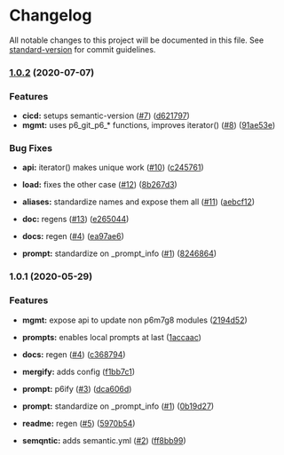# Changelog

All notable changes to this project will be documented in this file. See [standard-version](https://github.com/conventional-changelog/standard-version) for commit guidelines.

### [1.0.2](https://github.com/p6m7g8/p6df-core/compare/v1.0.1...v1.0.2) (2020-07-07)


### Features

* **cicd:** setups semantic-version ([#7](https://github.com/p6m7g8/p6df-core/issues/7)) ([d621797](https://github.com/p6m7g8/p6df-core/commit/d621797a1b660cf1b4c94e040843c80a7141df82))
* **mgmt:** uses p6_git_p6_* functions, improves iterator() ([#8](https://github.com/p6m7g8/p6df-core/issues/8)) ([91ae53e](https://github.com/p6m7g8/p6df-core/commit/91ae53e8014b944db18a05eeb8fe092b55167f8b))


### Bug Fixes

* **api:** iterator() makes unique work ([#10](https://github.com/p6m7g8/p6df-core/issues/10)) ([c245761](https://github.com/p6m7g8/p6df-core/commit/c245761ed6e15a64b14ae3c8443631d314bdcffa))
* **load:** fixes the other case ([#12](https://github.com/p6m7g8/p6df-core/issues/12)) ([8b267d3](https://github.com/p6m7g8/p6df-core/commit/8b267d301b9ea6f5f6ebef2863eac73ec4a65d48))


* **aliases:** standardize names and expose them all ([#11](https://github.com/p6m7g8/p6df-core/issues/11)) ([aebcf12](https://github.com/p6m7g8/p6df-core/commit/aebcf1294d0227fb4e3b25199de79facbc2256ad))
* **doc:** regens ([#13](https://github.com/p6m7g8/p6df-core/issues/13)) ([e265044](https://github.com/p6m7g8/p6df-core/commit/e265044fd187ed851608cddc2af0bc6b4ec8a006))
* **docs:** regen ([#4](https://github.com/p6m7g8/p6df-core/issues/4)) ([ea97ae6](https://github.com/p6m7g8/p6df-core/commit/ea97ae6f11d4fc62180ff21ea6212c0ec95fa31c))
* **prompt:** standardize on _prompt_info ([#1](https://github.com/p6m7g8/p6df-core/issues/1)) ([8246864](https://github.com/p6m7g8/p6df-core/commit/82468649cf30a413fd9d5aef4203e11ca786ca9a))

### 1.0.1 (2020-05-29)


### Features

* **mgmt:** expose api to update non p6m7g8 modules ([2194d52](https://github.com/p6m7g8/p6df-core/commit/2194d5245744ccb9d1c051b6d4920cec0b37e6b3))
* **prompts:** enables local prompts at last ([1accaac](https://github.com/p6m7g8/p6df-core/commit/1accaac0068f91a24ba51f755c5b82d556c310bc))


* **docs:** regen ([#4](https://github.com/p6m7g8/p6df-core/issues/4)) ([c368794](https://github.com/p6m7g8/p6df-core/commit/c368794c4e97dbaeec9aa53e3cb5a3b383313955))
* **mergify:** adds config ([f1bb7c1](https://github.com/p6m7g8/p6df-core/commit/f1bb7c18e5434fb6fe2f15873bbcf66115158776))
* **prompt:** p6ify ([#3](https://github.com/p6m7g8/p6df-core/issues/3)) ([dca606d](https://github.com/p6m7g8/p6df-core/commit/dca606d41aa8dd29a97236fc28681c059a4f5348))
* **prompt:** standardize on _prompt_info ([#1](https://github.com/p6m7g8/p6df-core/issues/1)) ([0b19d27](https://github.com/p6m7g8/p6df-core/commit/0b19d27e7b7a19f54de1d033827a655fed0aed44))
* **readme:** regen ([#5](https://github.com/p6m7g8/p6df-core/issues/5)) ([5970b54](https://github.com/p6m7g8/p6df-core/commit/5970b547c4903212fe107b33c4a71e8722437034))
* **semqntic:** adds semantic.yml ([#2](https://github.com/p6m7g8/p6df-core/issues/2)) ([ff8bb99](https://github.com/p6m7g8/p6df-core/commit/ff8bb99cfab79cd74b09e03b06fd6c6e366af121))
